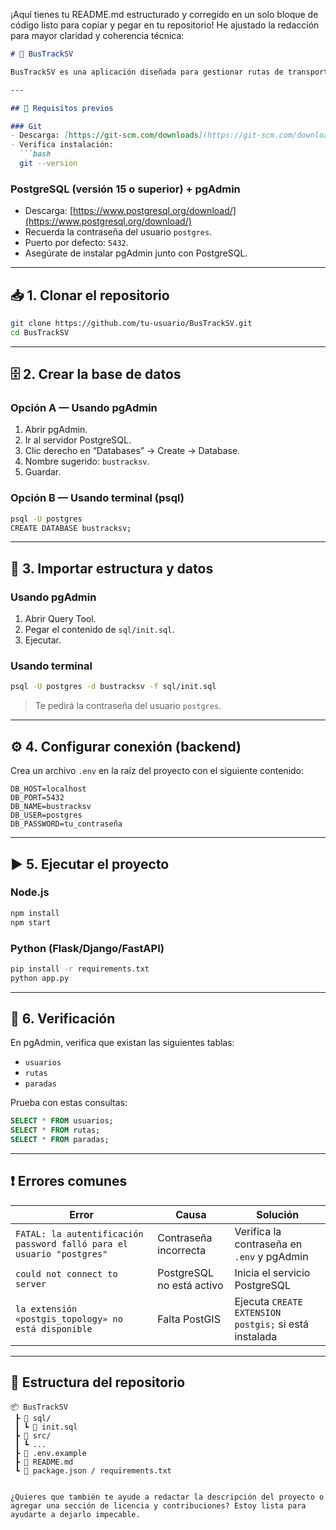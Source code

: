 ¡Aquí tienes tu README.md estructurado y corregido en un solo bloque de código listo para copiar y pegar en tu repositorio! He ajustado la redacción para mayor claridad y coherencia técnica:

```markdown
# 🚌 BusTrackSV

BusTrackSV es una aplicación diseñada para gestionar rutas de transporte público en El Salvador. Este proyecto incluye una base de datos en PostgreSQL con tablas de usuarios, rutas y paradas, y puede integrarse con un backend en Node.js o Python.

---

## 🔧 Requisitos previos

### Git
- Descarga: [https://git-scm.com/downloads](https://git-scm.com/downloads)
- Verifica instalación:
  ```bash
  git --version
  ```

### PostgreSQL (versión 15 o superior) + pgAdmin
- Descarga: [https://www.postgresql.org/download/](https://www.postgresql.org/download/)
- Recuerda la contraseña del usuario `postgres`.
- Puerto por defecto: `5432`.
- Asegúrate de instalar pgAdmin junto con PostgreSQL.

---

## 📥 1. Clonar el repositorio

```bash
git clone https://github.com/tu-usuario/BusTrackSV.git
cd BusTrackSV
```

---

## 🗄️ 2. Crear la base de datos

### Opción A — Usando pgAdmin
1. Abrir pgAdmin.
2. Ir al servidor PostgreSQL.
3. Clic derecho en “Databases” → Create → Database.
4. Nombre sugerido: `bustracksv`.
5. Guardar.

### Opción B — Usando terminal (psql)
```bash
psql -U postgres
CREATE DATABASE bustracksv;
```

---

## 🧩 3. Importar estructura y datos

### Usando pgAdmin
1. Abrir Query Tool.
2. Pegar el contenido de `sql/init.sql`.
3. Ejecutar.

### Usando terminal
```bash
psql -U postgres -d bustracksv -f sql/init.sql
```
> Te pedirá la contraseña del usuario `postgres`.

---

## ⚙️ 4. Configurar conexión (backend)

Crea un archivo `.env` en la raíz del proyecto con el siguiente contenido:

```env
DB_HOST=localhost
DB_PORT=5432
DB_NAME=bustracksv
DB_USER=postgres
DB_PASSWORD=tu_contraseña
```

---

## ▶️ 5. Ejecutar el proyecto

### Node.js
```bash
npm install
npm start
```

### Python (Flask/Django/FastAPI)
```bash
pip install -r requirements.txt
python app.py
```

---

## 🧠 6. Verificación

En pgAdmin, verifica que existan las siguientes tablas:
- `usuarios`
- `rutas`
- `paradas`

Prueba con estas consultas:
```sql
SELECT * FROM usuarios;
SELECT * FROM rutas;
SELECT * FROM paradas;
```

---

## ❗ Errores comunes

| Error | Causa | Solución |
|------|--------|----------|
| `FATAL: la autentificación password falló para el usuario "postgres"` | Contraseña incorrecta | Verifica la contraseña en `.env` y pgAdmin |
| `could not connect to server` | PostgreSQL no está activo | Inicia el servicio PostgreSQL |
| `la extensión «postgis_topology» no está disponible` | Falta PostGIS | Ejecuta `CREATE EXTENSION postgis;` si está instalada |

---

## 📁 Estructura del repositorio

```
📦 BusTrackSV
 ┣ 📂 sql/
 ┃ ┗ 📜 init.sql
 ┣ 📂 src/
 ┃ ┗ ...
 ┣ 📜 .env.example
 ┣ 📜 README.md
 ┗ 📜 package.json / requirements.txt
```
```

¿Quieres que también te ayude a redactar la descripción del proyecto o agregar una sección de licencia y contribuciones? Estoy lista para ayudarte a dejarlo impecable.

